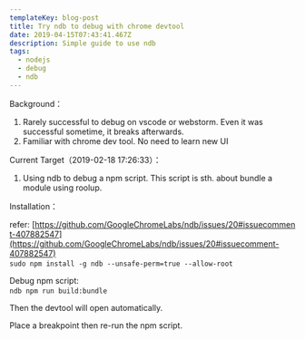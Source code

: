 ```yaml
---
templateKey: blog-post
title: Try ndb to debug with chrome devtool
date: 2019-04-15T07:43:41.467Z
description: Simple guide to use ndb
tags:
  - nodejs
  - debug
  - ndb
---
```

Background：
1. Rarely successful to debug on vscode or webstorm. Even it was successful sometime, it breaks afterwards.
1. Familiar with chrome dev tool. No need to learn new UI

Current Target（2019-02-18 17:26:33）：
1. Using ndb to debug a npm script. This script is sth. about bundle a module using roolup.

Installation：

refer: [https://github.com/GoogleChromeLabs/ndb/issues/20#issuecomment-407882547](https://github.com/GoogleChromeLabs/ndb/issues/20#issuecomment-407882547)<br />`sudo npm install -g ndb --unsafe-perm=true --allow-root` 

Debug npm script:<br />`ndb npm run build:bundle` 

Then the devtool will open automatically.

Place a breakpoint then re-run the npm script.<br />
